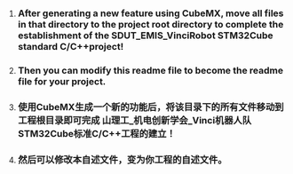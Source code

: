 1. ### After generating a new feature using CubeMX, move all files in that directory to the project root directory to complete the establishment of the SDUT_EMIS_VinciRobot STM32Cube standard C/C++project!
2. ### Then you can modify this readme file to become the readme file for your project.

1. ### 使用CubeMX生成一个新的功能后，将该目录下的所有文件移动到工程根目录即可完成 山理工_机电创新学会_Vinci机器人队 STM32Cube标准C/C++工程的建立！
2. ### 然后可以修改本自述文件，变为你工程的自述文件。